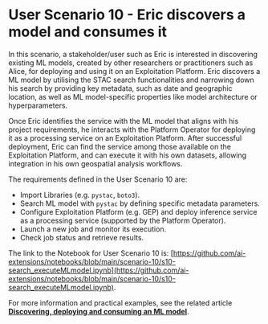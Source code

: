 # User Scenario 10 - Eric discovers a model and consumes it

In this scenario, a stakeholder/user such as Eric is interested in discovering existing ML models, created by other researchers or practitioners such as Alice, for deploying and using it on an Exploitation Platform. Eric discovers a ML model by utilising the STAC search functionalities and narrowing down his search by providing key metadata, such as date and geographic location, as well as ML model-specific properties like model architecture or hyperparameters.

Once Eric identifies the service with the ML model that aligns with his project requirements, he interacts with the Platform Operator for deploying it as a processing service on an Exploitation Platform. After successful deployment, Eric can find the service among those available on the Exploitation Platform, and can execute it with his own datasets, allowing integration in his own geospatial analysis workflows.

The requirements defined in the User Scenario 10 are:

* Import Libraries (e.g. `pystac`, `boto3`).
* Search ML model with `pystac` by defining specific metadata parameters.
* Configure Exploitation Platform (e.g. GEP) and deploy inference service as a processing service (supported by the Platform Operator).
* Launch a new job and monitor its execution.
* Check job status and retrieve results.

The link to the Notebook for User Scenario 10 is: [https://github.com/ai-extensions/notebooks/blob/main/scenario-10/s10-search_executeMLmodel.ipynb](https://github.com/ai-extensions/notebooks/blob/main/scenario-10/s10-search_executeMLmodel.ipynb).

For more information and practical examples, see the related article [**Discovering, deploying and consuming an ML model**](https://discuss.terradue.com/t/announcing-the-launch-of-the-ai-ml-enhancement-project-for-gep-and-urban-tep-exploitation-platforms/1188/14#aiml-enhancement-project-discovering-deploying-and-consuming-an-ml-model-1). 

